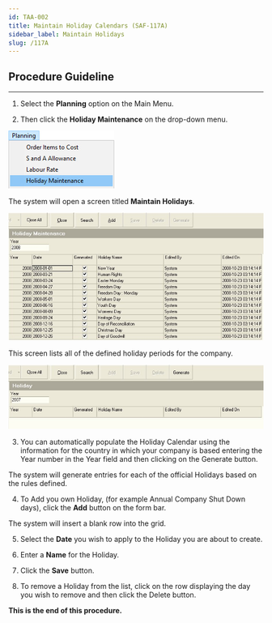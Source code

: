 ```yaml
---
id: TAA-002
title: Maintain Holiday Calendars (SAF-117A)
sidebar_label: Maintain Holidays
slug: /117A
---
```


## Procedure Guideline
___  

1.  Select the **Planning** option on the Main Menu.  

2.  Then click the **Holiday Maintenance** on the drop-down menu.  

![](../static/img/docs/TAA-002/image1.jpg)  

The system will open a screen titled **Maintain Holidays**.  

![](../static/img/docs/TAA-002/image3.jpg)  

This screen lists all of the defined holiday periods for the company.  

![](../static/img/docs/TAA-002/image5.jpg)  

3.  You can automatically populate the Holiday Calendar using the
    information for the country in which your company is based entering
    the Year number in the Year field and then clicking on the Generate
    button.  

The system will generate entries for each of the official Holidays
based on the rules defined.  

4.  To Add you own Holiday, (for example Annual Company Shut Down days),
    click the **Add** button on the form bar.  

The system will insert a blank row into the grid.  

5.  Select the **Date** you wish to apply to the Holiday you are about to
    create.  

6.  Enter a **Name** for the Holiday.  

7.  Click the **Save** button.

8.  To remove a Holiday from the list, click on the row displaying the
    day you wish to remove and then click the Delete button.

**This is the end of this procedure.**
